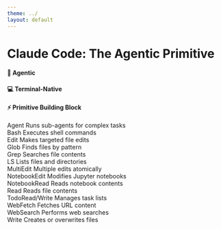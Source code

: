 ```yaml
---
theme: ../
layout: default
---
```


# Claude Code: The Agentic Primitive

<div class="grid grid-cols-3 gap-8 mt-8">
 <div class="col-span-1">
    <!-- Agentic Card -->
    <v-clicks>
    <div class="text-center bg-blue-50 border border-blue-200 rounded-lg p-4 mb-3">
      <h4 class="font-semibold text-blue-600 mb-1 text-sm">
        <span class="align-middle mr-2 text-base">🤖</span>
        Agentic
      </h4>
    </div>
    <!-- Terminal-Native Card -->
    <div class="text-center bg-green-50 border border-green-200 rounded-lg p-4 mb-3">
      <h4 class="font-semibold text-green-600 mb-1 text-sm">
        <span class="align-middle mr-2 text-base">💻</span>
        Terminal-Native
      </h4>
    </div>
    <!-- Primitive Card -->
    <div class="text-center bg-purple-50 border border-purple-200 rounded-lg p-4">
      <h4 class="font-semibold text-purple-600 mb-1 text-sm">
        <span class="align-middle mr-2 text-base">⚡</span>
        Primitive Building Block
      </h4>
    </div>
    </v-clicks>
  </div>


<!-- Available Tools Box -->
<v-click>
<div class="col-span-2 bg-gray-800 rounded-xl p-4 shadow-xl text-xs">  
  <!--
    Changed p-6 to p-4 and added text-xs to make all text smaller.
    Also, removed text-sm from the inner grid to ensure all text is extra small.
    This makes the entire tools box and its contents smaller and more compact.
  -->
  <div class="grid grid-cols-2 gap-3">
    <!-- Left Column Tools -->
    <div class="space-y-4">
      <div class="flex items-center gap-2">
        <span class="bg-blue-500 text-white px-2 py-0.5 rounded font-mono">Agent</span>
        <span class="text-gray-300">Runs sub-agents for complex tasks</span>
      </div>
      <div class="flex items-center gap-2">
        <span class="bg-blue-500 text-white px-2 py-0.5 rounded font-mono">Bash</span>
        <span class="text-gray-300">Executes shell commands</span>
      </div>
      <div class="flex items-center gap-2">
        <span class="bg-blue-500 text-white px-2 py-0.5 rounded font-mono">Edit</span>
        <span class="text-gray-300">Makes targeted file edits</span>
      </div>
      <div class="flex items-center gap-2">
        <span class="bg-blue-500 text-white px-2 py-0.5 rounded font-mono">Glob</span>
        <span class="text-gray-300">Finds files by pattern</span>
      </div>
      <div class="flex items-center gap-2">
        <span class="bg-blue-500 text-white px-2 py-0.5 rounded font-mono">Grep</span>
        <span class="text-gray-300">Searches file contents</span>
      </div>
      <div class="flex items-center gap-2">
        <span class="bg-blue-500 text-white px-2 py-0.5 rounded font-mono">LS</span>
        <span class="text-gray-300">Lists files and directories</span>
      </div>
      <div class="flex items-center gap-2">
        <span class="bg-blue-500 text-white px-2 py-0.5 rounded font-mono">MultiEdit</span>
        <span class="text-gray-300">Multiple edits atomically</span>
      </div>
    </div>
    <!-- Right Column Tools -->
    <div class="space-y-4">
      <div class="flex items-center gap-2">
        <span class="bg-blue-500 text-white px-2 py-0.5 rounded font-mono">NotebookEdit</span>
        <span class="text-gray-300">Modifies Jupyter notebooks</span>
      </div>
      <div class="flex items-center gap-2">
        <span class="bg-blue-500 text-white px-2 py-0.5 rounded font-mono">NotebookRead</span>
        <span class="text-gray-300">Reads notebook contents</span>
      </div>
      <div class="flex items-center gap-2">
        <span class="bg-blue-500 text-white px-2 py-0.5 rounded font-mono">Read</span>
        <span class="text-gray-300">Reads file contents</span>
      </div>
      <div class="flex items-center gap-2">
        <span class="bg-blue-500 text-white px-2 py-0.5 rounded font-mono">TodoRead/Write</span>
        <span class="text-gray-300">Manages task lists</span>
      </div>
      <div class="flex items-center gap-2">
        <span class="bg-blue-500 text-white px-2 py-0.5 rounded font-mono">WebFetch</span>
        <span class="text-gray-300">Fetches URL content</span>
      </div>
      <div class="flex items-center gap-2">
        <span class="bg-blue-500 text-white px-2 py-0.5 rounded font-mono">WebSearch</span>
        <span class="text-gray-300">Performs web searches</span>
      </div>
      <div class="flex items-center gap-2">
        <span class="bg-blue-500 text-white px-2 py-0.5 rounded font-mono">Write</span>
        <span class="text-gray-300">Creates or overwrites files</span>
      </div>
    </div>
  </div>
</div>
</v-click>
</div>


<!--
Claude Code isn't a SaaS feature – it's a **primitive**.  
You compose it like `grep | awk | sed`, but the pipes are intelligent agents you control.
-->

